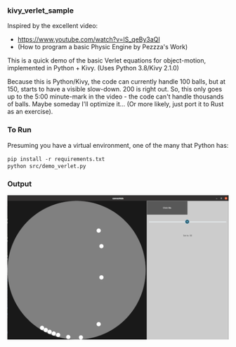 ### kivy_verlet_sample

Inspired by the excellent video:

  - https://www.youtube.com/watch?v=lS_qeBy3aQI
  - (How to program a basic Physic Engine by Pezzza's Work)

This is a quick demo of the basic Verlet equations for object-motion,
implemented in Python + Kivy. (Uses Python 3.8/Kivy 2.1.0)

Because this is Python/Kivy, the code can currently handle 100 balls,
but at 150, starts to have a visible slow-down. 200 is right out.
So, this only goes up to the 5:00 minute-mark in the video - the code
can't handle thousands of balls. Maybe someday I'll optimize it...
(Or more likely, just port it to Rust as an exercise).

### To Run

Presuming you have a virtual environment, one of the many that Python has:

    pip install -r requirements.txt
    python src/demo_verlet.py


### Output
![](Screenshot.png)
